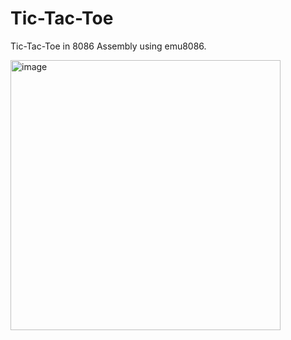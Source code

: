 # Tic-Tac-Toe
Tic-Tac-Toe in 8086 Assembly using emu8086.

<img width="432" alt="image" src="https://github.com/user-attachments/assets/0dd65207-bd26-4500-b5b5-963468ba45c2">
